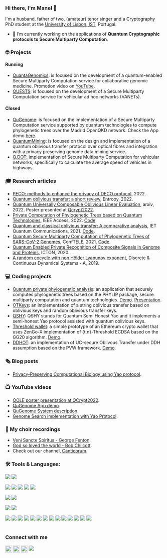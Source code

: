 ### Hi there, I'm  Manel 👋 


<!--
![](https://visitor-badge.glitch.me/badge?page_id=manel1874.lewiuberg)
<a href="https://github.com/manel1874/stargazers"><img src="https://img.shields.io/github/stars/manel1874" alt="Stars Badge"/></a>
-->


I'm a husband, father of two, (amateur) tenor singer and a Cryptography PhD student at the [University of Lisbon, IST](https://fenix.tecnico.ulisboa.pt/cursos/deaseginf), Portugal.

- 🔭 I’m currently working on the applications of **Quantum Cryptographic protocols to Secure Multiparty Computation**.

### 🤓 Projects 

#### Running

- [QuantaGenomics](https://quantagenomics.av.it.pt/): is focused on the development of a quantum-enabled Secure Multiparty Computation service for collaborative genomic medicine. Promotion video on [YouTube](https://www.youtube.com/watch?v=Vtl3oe_w0us).
- [QUESTS](http://quests.av.it.pt/): is focused on the development of a Secure Multiparty Computation service for vehicular ad hoc networks (VANETs).

#### Closed

- [QuGenome](http://qugenome.av.it.pt/): is focused on the implementation of a Secure Multiparty Computation service supported by quantum technologies to compute phylogenetic trees over the Madrid OpenQKD network. Check the App demo [here](https://youtu.be/gPAPgZYbd8E).
- [QuantumMining](http://quantummining.av.it.pt/): is focused on the design and implementation of a quantum oblivious transfer protocol over optical fibres and integration with a privacy preserving genome data mining service.
- [Q.DOT](http://qdot.av.it.pt/): implementation of Secure Multiparty Computation for vehicular networks, specifically to calculate the average speed of vehicles in highways.

### 🎓 Research articles 
- [PECO: methods to enhance the privacy of DECO protocol](https://github.com/manel1874/PECO/blob/main/paper/PECO.pdf), 2022.
- [Quantum oblivious transfer: a short review](https://www.mdpi.com/1099-4300/24/7/945), Entropy, 2022.
- [Quantum Universally Composable Oblivious Linear Evaluation](https://arxiv.org/pdf/2204.14171.pdf), arxiv, 2022. Poster presented at [Qcrypt2022](https://2022.qcrypt.net/sessions/poster2/).
- [Private Computation of Phylogenetic Trees based on Quantum Technologies](https://ieeexplore.ieee.org/document/9732453), IEEE Access, 2022. [Code](https://github.com/manel1874/private-phylogenetic-analysis).
- [Quantum and classical oblivious transfer: A comparative analysis](https://doi.org/10.1049/qtc2.12010), IET Quantum Communications, 2021. [Code](https://github.com/manel1874/OTKeys).
- [Quantum Secure Multiparty Computation of Phylogenetic Trees of SARS-CoV-2 Genomes](https://ieeexplore.ieee.org/document/9435479), ConfTELE, 2021. [Code](https://github.com/manel1874/QSHY).
- [Quantum Enabled Private Recognition of Composite Signals in Genome and Proteins](https://ieeexplore.ieee.org/document/9203042), ICTON, 2020.
- [A random cocycle with non Hölder Lyapunov exponent](https://www.aimsciences.org/article/doi/10.3934/dcds.2019197), Discrete & Continuous Dynamical Systems - A, 2019.


### 💻 Coding projects

- [Quantum private phylogenetic analysis](https://github.com/manel1874/private-phylogenetic-analysis): an application that securely computes phylogenetic trees based on the PHYLIP package, secure multiparty computation and quantum technologies. [Demo](https://youtu.be/gPAPgZYbd8E). [Presentation](https://youtu.be/k_W8_pxNQm8).
- [OTKeys](https://github.com/manel1874/OTKeys): an implementation of a string oblivious transfer based on oblivious keys and random oblivious transfer keys.
- [QSHY](https://github.com/manel1874/QSHY): QSHY stands for Quantum Semi Honest Yao and it implements a semi-honest Yao protocol assisted with quantum oblivious keys.
- [Threshold wallet](https://github.com/manel1874/threshold-wallet): a simple prototype of an Ethereum crypto wallet that uses ZenGo-X implementation of {t,n}-Threshold ECDSA based on the GG20 algorithm. [Demo](https://youtu.be/_1OWxtxJ8ZY).
- [DDHOT](https://github.com/manel1874/DDHOT): an implementation of UC-secure Oblivous Transfer under DDH assumption based on the PVW framework. [Demo](https://youtu.be/-AY9qeqqhjc).


### 🗞️ Blog posts
- [Privacy-Preserving Computational Biology using Yao protocol](https://medium.com/@manuel.batalha.santos/privacy-preserving-computational-biology-using-yao-protocol-dbbc2d61bd09).


### 📺 YouTube videos 
- [QOLE poster presentation at QCrypt2022](https://www.youtube.com/watch?v=yQliNZnRgpU&t=2s).
- [QuGenome App demo](https://youtu.be/gPAPgZYbd8E).
- [QuGenome System description](https://youtu.be/k_W8_pxNQm8).
- [Genome Search implementation with Yao Protocol](https://youtu.be/-AYUiQtT6fs).

### 🎤 My choir recordings
- [Veni Sancte Spiritus - George Fenton](https://www.youtube.com/watch?v=P0_LxWxwWE0).
- [God so loved the world - Bob Chilcott](https://www.youtube.com/watch?v=xoX-PLEjQt8).
- Check out our channel, [Canticorum](https://www.youtube.com/channel/UCDJZxOnzuPSORAgRoAHc4RQ).


### 🛠 Tools & Languages:

![](https://img.shields.io/badge/OS-macOS-informational?style=flat&logo=apple&logoColor=white&color=3572A5)
![](https://img.shields.io/badge/OS-Ubuntu-E95420?style=flat&logo=ubuntu&logoColor=white&color=3572A5)

![](https://img.shields.io/badge/Code-C-00599C?style=flat&logo=c&logoColor=white&color=3572A5)
![](https://img.shields.io/badge/Code-C%2B%2B-00599C?style=flat&logo=c%2B%2B&logoColor=white&color=3572A5)
![](https://img.shields.io/badge/Code-Python-informational?style=flat&logo=python&logoColor=white&color=3572A5)
![](https://img.shields.io/badge/Code-SQL-informational?style=flat&logo=sql&logoColor=white&color=3572A5)
![](https://img.shields.io/badge/Code-Shell-informational?style=flat&logo=shell&logoColor=white&color=3572A5)

![](https://img.shields.io/badge/Typesetting-LaTeX-informational?style=flat&logo=latex&logoColor=white&color=3572A5)
![](https://img.shields.io/badge/Typesetting-Markdown-informational?style=flat&logo=markdown&logoColor=white&color=3572A5)

![](https://img.shields.io/badge/IDE-VS_Code-informational?style=flat&logo=visualstudiocode&logoColor=white&color=3572A5)
![](https://img.shields.io/badge/IDE-Jupyter-informational?style=flat&logo=jupyter&logoColor=white&color=3572A5)

![](https://img.shields.io/badge/Tool-Pandas-informational?style=flat&logo=pandas&logoColor=white&color=3572A5)
![](https://img.shields.io/badge/Tool-Sklearn-informational?style=flat&logo=scikit-learn&logoColor=white&color=3572A5)
![](https://img.shields.io/badge/Tool-Keras-informational?style=flat&logo=keras&logoColor=white&color=3572A5)
![](https://img.shields.io/badge/Tool-PyTorch-informational?style=flat&logo=pytorch&logoColor=white&color=3572A5)
![](https://img.shields.io/badge/Tool-Matplotlib-informational?style=flat&logo=matplotlib&logoColor=white&color=3572A5)
![](https://img.shields.io/badge/Tool-Seaborn-informational?style=flat&logo=seaborn&logoColor=white&color=3572A5)
![](https://img.shields.io/badge/Tool-Plotly-informational?style=flat&logo=plotly&logoColor=white&color=3572A5)
![](https://img.shields.io/badge/Tool-Flask-informational?style=flat&logo=flask&logoColor=white&color=3572A5)
![](https://img.shields.io/badge/Tool-Postman-informational?style=flat&logo=postman&logoColor=white&color=3572A5)
![](https://img.shields.io/badge/Tool-Docker-informational?style=flat&logo=docker&logoColor=white&color=3572A5)
![](https://img.shields.io/badge/Tool-MySQL-informational?style=flat&logo=mysql&logoColor=white&color=3572A5)
![](https://img.shields.io/badge/Tool-Neo4j-informational?style=flat&logo=neo4j&logoColor=white&color=3572A5)
![](https://img.shields.io/badge/Tool-Git-informational?style=flat&logo=Git&logoColor=white&color=3572A5)
![](https://img.shields.io/badge/Tool-GitHub-informational?style=flat&logo=github&logoColor=white&color=3572A5)
<br />
<br />


### Connect with me
[<img align="left" alt="manel1874 | LinkedIn" width="22px" src="https://cdn.jsdelivr.net/npm/simple-icons@v5/icons/linkedin.svg" />](https://www.linkedin.com/in/manuel-santos-66b411102/)
[<img align="left" alt="manel1874 | Medium" width="22px" src="https://cdn.jsdelivr.net/npm/simple-icons@v5/icons/medium.svg" />](https://medium.com/@manuel.batalha.santos)
[<img align="left" alt="manel1874 | Medium" width="22px" src="https://cdn.jsdelivr.net/npm/simple-icons@v5/icons/youtube.svg" />](https://www.youtube.com/channel/UCd3JdDjcW0vgHNdFVehQN_w)


![](https://komarev.com/ghpvc/?username=manel1874&color=3572A5)
